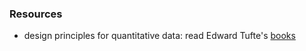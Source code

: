 
### Resources

* design principles for quantitative data: read Edward Tufte's [books](https://www.edwardtufte.com/tufte/books_vdqi)


